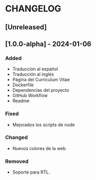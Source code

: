# CHANGELOG

## [Unreleased]

## [1.0.0-alpha] - 2024-01-06

### Added

- Traducción al español
- Traducción al inglés
- Página del Curriculum Vitae
- Dockerfile
- Dependencias del proyecto
- GitHub Workflow
- Readme

### Fixed

- Mejorados los scripts de node

### Changed

- Nuevos colores de la web

### Removed

- Soporte para RTL.
